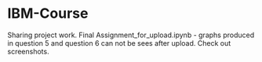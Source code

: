 # IBM-Course
Sharing project work.
Final Assignment_for_upload.ipynb - graphs produced in question 5 and question 6 can not be sees after upload. Check out screenshots.
